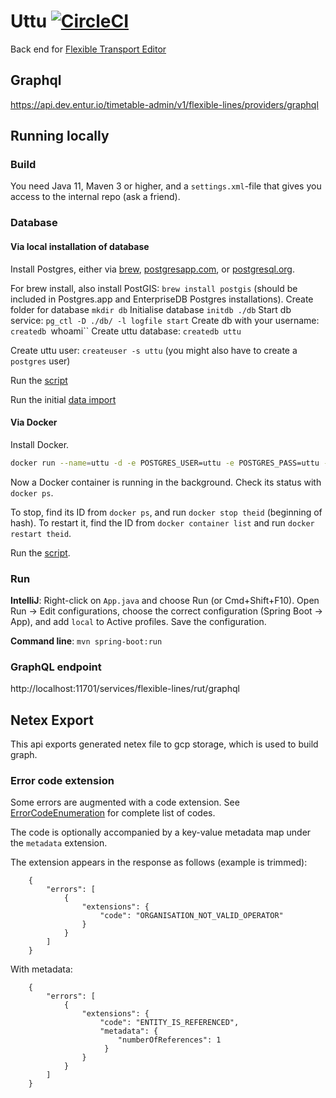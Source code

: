 # Uttu [![CircleCI](https://circleci.com/gh/entur/uttu/tree/master.svg?style=svg)](https://circleci.com/gh/entur/uttu/tree/master)

Back end for [Flexible Transport Editor](https://github.com/entur/flexible-transport)

## Graphql 
https://api.dev.entur.io/timetable-admin/v1/flexible-lines/providers/graphql

## Running locally
### Build
You need Java 11, Maven 3 or higher, and a `settings.xml`-file that gives you access to the internal repo (ask a friend).

### Database

#### Via local installation of database
Install Postgres, either via [brew](https://gist.github.com/ibraheem4/ce5ccd3e4d7a65589ce84f2a3b7c23a3), [postgresapp.com](http://postgresapp.com/),
or [postgresql.org](https://www.postgresql.org/download/).

For brew install, also install PostGIS: `brew install postgis` (should be included in Postgres.app and EnterpriseDB Postgres installations).
Create folder for database `mkdir db`
Initialise database `initdb ./db`
Start db service: `pg_ctl -D ./db/ -l logfile start`
Create db with your username: `createdb `whoami``
Create uttu database: `createdb uttu`

Create uttu user: `createuser -s uttu` (you might also have to create a `postgres` user)

Run the [script](./src/main/resources/db_init.sh)

Run the initial [data import](src/main/resources/import.sql)

#### Via Docker

Install Docker.

```bash
docker run --name=uttu -d -e POSTGRES_USER=uttu -e POSTGRES_PASS=uttu -e POSTGRES_DBNAME=uttu -e ALLOW_IP_RANGE=0.0.0.0/0 -p 5432:5432 -v db_local:/var/lib/postgresql --restart=always kartoza/postgis:9.6-2.4
```

Now a Docker container is running in the background. Check its status with `docker ps`.

To stop, find its ID from `docker ps`, and run `docker stop theid` (beginning of hash). To restart it, find the ID from `docker container list` and run `docker restart theid`.

Run the [script](./src/main/resources/db_init.sh).


### Run
**IntelliJ**: Right-click on `App.java` and choose Run (or Cmd+Shift+F10). Open Run -> Edit configurations, choose the
correct configuration (Spring Boot -> App), and add `local` to Active profiles. Save the configuration.

**Command line**: `mvn spring-boot:run`

### GraphQL endpoint
http://localhost:11701/services/flexible-lines/rut/graphql

## Netex Export
This api exports generated netex file to gcp storage, which is used to build graph.

### Error code extension

Some errors are augmented with a code extension. See [ErrorCodeEnumeration](src/main/java/no/entur/uttu/error/ErrorCodeEnumeration.java) for complete list of codes.

The code is optionally accompanied by a key-value metadata map under the `metadata` extension.

The extension appears in the response as follows (example is trimmed):

        {
            "errors": [
                {
                    "extensions": {
                        "code": "ORGANISATION_NOT_VALID_OPERATOR"
                    }
                }
            ]
        }

With metadata: 
        
        {
            "errors": [
                {
                    "extensions": {
                        "code": "ENTITY_IS_REFERENCED",
                        "metadata": {
                            "numberOfReferences": 1
                         }
                    }
                }
            ]
        }

